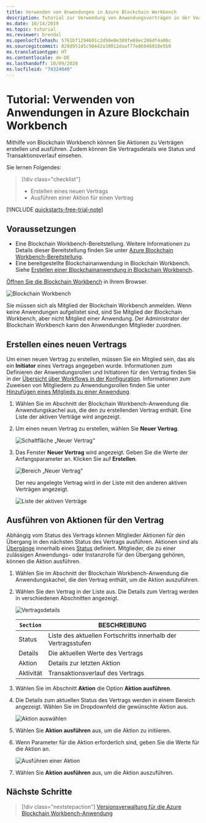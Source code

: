 ```yaml
---
title: Verwenden von Anwendungen in Azure Blockchain Workbench
description: Tutorial zur Verwendung von Anwendungsverträgen in der Vorschauversion von Azure Blockchain Workbench
ms.date: 10/14/2019
ms.topic: tutorial
ms.reviewer: brendal
ms.openlocfilehash: 5761bf1294691c2d50e0e389fe69ec286df4a06c
ms.sourcegitcommit: 829d951d5c90442a38012daaf77e86046018e5b9
ms.translationtype: HT
ms.contentlocale: de-DE
ms.lasthandoff: 10/09/2020
ms.locfileid: "74324040"
---
```

# <a name="tutorial-using-applications-in-azure-blockchain-workbench"></a>Tutorial: Verwenden von Anwendungen in Azure Blockchain Workbench

Mithilfe von Blockchain Workbench können Sie Aktionen zu Verträgen erstellen und ausführen. Zudem können Sie Vertragsdetails wie Status und Transaktionsverlauf einsehen.

Sie lernen Folgendes:

> [!div class="checklist"]
> * Erstellen eines neuen Vertrags
> * Ausführen einer Aktion für einen Vertrag

[!INCLUDE [quickstarts-free-trial-note](../../../includes/quickstarts-free-trial-note.md)]

## <a name="prerequisites"></a>Voraussetzungen

* Eine Blockchain Workbench-Bereitstellung. Weitere Informationen zu Details dieser Bereitstellung finden Sie unter [Azure Blockchain Workbench-Bereitstellung](deploy.md).
* Eine bereitgestellte Blockchainanwendung in Blockchain Workbench. Siehe [Erstellen einer Blockchainanwendung in Blockchain Workbench](create-app.md).

[Öffnen Sie die Blockchain Workbench](deploy.md#blockchain-workbench-web-url) in Ihrem Browser.

![Blockchain Workbench](./media/use/workbench.png)

Sie müssen sich als Mitglied der Blockchain Workbench anmelden. Wenn keine Anwendungen aufgelistet sind, sind Sie Mitglied der Blockchain Workbench, aber nicht Mitglied einer Anwendung. Der Administrator der Blockchain Workbench kann den Anwendungen Mitglieder zuordnen.

## <a name="create-new-contract"></a>Erstellen eines neuen Vertrags

Um einen neuen Vertrag zu erstellen, müssen Sie ein Mitglied sein, das als ein **Initiator** eines Vertrags angegeben wurde. Informationen zum Definieren der Anwendungsrollen und Initiatoren für den Vertrag finden Sie in der [Übersicht über Workflows in der Konfiguration](configuration.md#workflows). Informationen zum Zuweisen von Mitgliedern zu Anwendungsrollen finden Sie unter [Hinzufügen eines Mitglieds zu einer Anwendung](manage-users.md#add-member-to-application).

1. Wählen Sie im Abschnitt der Blockchain Workbench-Anwendung die Anwendungskachel aus, die den zu erstellenden Vertrag enthält. Eine Liste der aktiven Verträge wird angezeigt.

2. Um einen neuen Vertrag zu erstellen, wählen Sie **Neuer Vertrag**.

    ![Schaltfläche „Neuer Vertrag“](./media/use/contract-list.png)

3. Das Fenster **Neuer Vertrag** wird angezeigt. Geben Sie die Werte der Anfangsparameter an. Klicken Sie auf **Erstellen**.

    ![Bereich „Neuer Vertrag“](./media/use/new-contract.png)

    Der neu angelegte Vertrag wird in der Liste mit den anderen aktiven Verträgen angezeigt.

    ![Liste der aktiven Verträge](./media/use/active-contracts.png)

## <a name="take-action-on-contract"></a>Ausführen von Aktionen für den Vertrag

Abhängig vom Status des Vertrags können Mitglieder Aktionen für den Übergang in den nächsten Status des Vertrags ausführen. Aktionen sind als [Übergänge](configuration.md#transitions) innerhalb eines [Status](configuration.md#states) definiert. Mitglieder, die zu einer zulässigen Anwendungs- oder Instanzrolle für den Übergang gehören, können die Aktion ausführen. 

1. Wählen Sie im Abschnitt der Blockchain Workbench-Anwendung die Anwendungskachel, die den Vertrag enthält, um die Aktion auszuführen.
2. Wählen Sie den Vertrag in der Liste aus. Die Details zum Vertrag werden in verschiedenen Abschnitten angezeigt. 

    ![Vertragsdetails](./media/use/contract-details.png)

    | `Section`  | BESCHREIBUNG  |
    |---------|---------|
    | Status | Liste des aktuellen Fortschritts innerhalb der Vertragsstufen |
    | Details | Die aktuellen Werte des Vertrags |
    | Aktion | Details zur letzten Aktion |
    | Aktivität | Transaktionsverlauf des Vertrags |
    
3. Wählen Sie im Abschnitt **Aktion** die Option **Aktion ausführen**.

4. Die Details zum aktuellen Status des Vertrags werden in einem Bereich angezeigt. Wählen Sie im Dropdownfeld die gewünschte Aktion aus. 

    ![Aktion auswählen](./media/use/choose-action.png)

5. Wählen Sie **Aktion ausführen** aus, um die Aktion zu initiieren.
6. Wenn Parameter für die Aktion erforderlich sind, geben Sie die Werte für die Aktion an.

    ![Ausführen einer Aktion](./media/use/take-action.png)

7. Wählen Sie **Aktion ausführen** aus, um die Aktion auszuführen.

## <a name="next-steps"></a>Nächste Schritte

> [!div class="nextstepaction"]
> [Versionsverwaltung für die Azure Blockchain Workbench-Anwendung](version-app.md)
